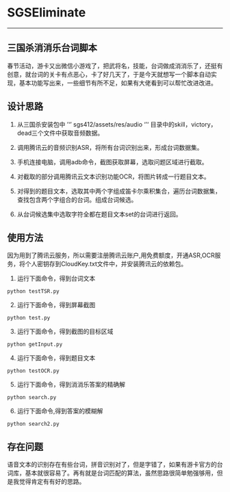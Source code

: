 # SGSEliminate
---
## 三国杀消消乐台词脚本
春节活动，游卡又出微信小游戏了，把武将名，技能，台词做成消消乐了，还挺有创意，就台词的关卡有点恶心，卡了好几天了，于是今天就想写一个脚本自动实现，基本功能写出来，一些细节有所不足，如果有大佬看到可以帮忙改进改进。

## 设计思路
1. 从三国杀安装包中
’‘’
sgs412/assets/res/audio
‘’‘
目录中的skill，victory，dead三个文件中获取音频数据。
2. 调用腾讯云的音频识别ASR，将所有台词识别出来，形成台词数据集。

3. 手机连接电脑，调用adb命令，截图获取屏幕，选取问题区域进行截取。
4. 对截取的部分调用腾讯云文本识别功能OCR，将图片转成一行题目文本。
5. 对得到的题目文本，选取其中两个字组成笛卡尔乘积集合，遍历台词数据集，查找包含两个字组合的台词。组成台词候选。
6. 从台词候选集中选取字符全都在题目文本set的台词进行返回。

## 使用方法
因为用到了腾讯云服务，所以需要注册腾讯云账户,用免费额度，开通ASR,OCR服务，将个人密钥存到CloudKey.txt文件中，并安装腾讯云的依赖包。
1. 运行下面命令，得到台词文本
```
python testTSR.py
```

2. 运行下面命令，得到屏幕截图
```
python test.py
```

3. 运行下面命令，得到截图的目标区域
```
python getInput.py
```

4. 运行下面命令，得到题目文本
```
python testOCR.py
```

5. 运行下面命令，得到消消乐答案的精确解
```
python search.py
```

6. 运行下面命令,得到答案的模糊解
```
python search2.py
```

## 存在问题
语音文本的识别存在有些台词，拼音识别对了，但是字错了，如果有游卡官方的台词库，基本就很容易了。再有就是台词匹配的算法，虽然思路很简单勉强够用，但是我觉得肯定有有好的思路。



